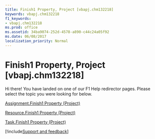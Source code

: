 ```yaml
---
title: Finish1 Property, Project [vbapj.chm132218]
keywords: vbapj.chm132218
f1_keywords:
- vbapj.chm132218
ms.prod: office
ms.assetid: 34ba9074-252d-4578-a890-c44c24a05f92
ms.date: 06/08/2017
localization_priority: Normal
---
```



# Finish1 Property, Project [vbapj.chm132218]

Hi there! You have landed on one of our F1 Help redirector pages. Please select the topic you were looking for below.

[Assignment.Finish1 Property (Project)](http://msdn.microsoft.com/library/ed5c64e4-60d9-c6aa-33cf-570d76170cb7%28Office.15%29.aspx)

[Resource.Finish1 Property (Project)](http://msdn.microsoft.com/library/c8fecd76-6303-534a-801c-c7245a81a5aa%28Office.15%29.aspx)

[Task.Finish1 Property (Project)](http://msdn.microsoft.com/library/f63f93ca-02f7-e9f2-f7cd-422841212953%28Office.15%29.aspx)

[!include[Support and feedback](~/includes/feedback-boilerplate.md)]